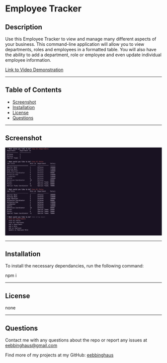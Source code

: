 # Employee Tracker

## Description

Use this Employee Tracker to view and manage many different aspects of your business. This command-line application will allow you to view departments, roles and employees in a formatted table. You will also have the ability to add a department, role or employee and even update individual employee information.

[Link to Video Demonstration](https://drive.google.com/file/d/1WCBJHjrinwSsWccUmaNCT0SRhjCIvG-v/view)

---

## Table of Contents

- [Screenshot](#screenshot)
- [Installation](#installation)
- [License](#license)
- [Questions](#questions)

---

## Screenshot

![screenshot](./assets/Screenshot%20employee-tracker.png)

---

## Installation

To install the necessary dependancies, run the following command:

npm i

---

## License

none

---

## Questions

Contact me with any questions about the repo or report any issues at eebbinghaus@gmail.com

Find more of my projects at my GitHub: [eebbinghaus](https://github.com/eebbinghaus)
